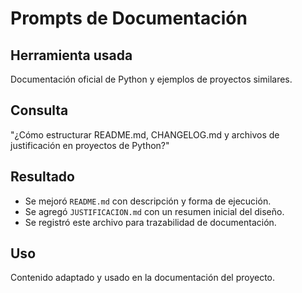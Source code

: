# Prompts de Documentación

## Herramienta usada
Documentación oficial de Python y ejemplos de proyectos similares.

## Consulta
"¿Cómo estructurar README.md, CHANGELOG.md y archivos de justificación en proyectos de Python?"

## Resultado
- Se mejoró `README.md` con descripción y forma de ejecución.
- Se agregó `JUSTIFICACION.md` con un resumen inicial del diseño.
- Se registró este archivo para trazabilidad de documentación.

## Uso
Contenido adaptado y usado en la documentación del proyecto.
